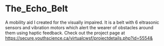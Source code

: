 # The_Echo_Belt
A mobility aid I created for the visually impaired. It is a belt with 6 eltrasonic sensors and vibration motors which alert the wearer of obstacles around them using haptic feedback. Check out the project page at https://secure.youthscience.ca/virtualcwsf/projectdetails.php?id=5554&
